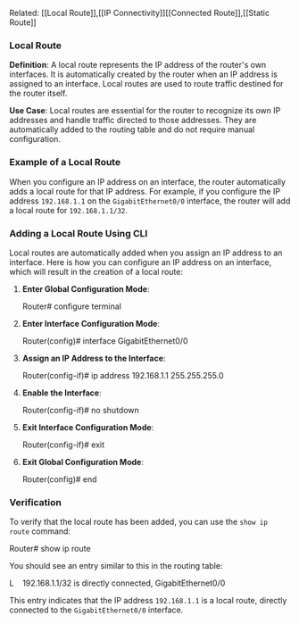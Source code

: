 
Related: [[Local Route]],[[IP Connectivity]][[Connected Route]],[[Static Route]]

### Local Route

**Definition**: A local route represents the IP address of the router's own interfaces. It is automatically created by the router when an IP address is assigned to an interface. Local routes are used to route traffic destined for the router itself.

**Use Case**: Local routes are essential for the router to recognize its own IP addresses and handle traffic directed to those addresses. They are automatically added to the routing table and do not require manual configuration.

### Example of a Local Route

When you configure an IP address on an interface, the router automatically adds a local route for that IP address. For example, if you configure the IP address `192.168.1.1` on the `GigabitEthernet0/0` interface, the router will add a local route for `192.168.1.1/32`.

### Adding a Local Route Using CLI

Local routes are automatically added when you assign an IP address to an interface. Here is how you can configure an IP address on an interface, which will result in the creation of a local route:

1. **Enter Global Configuration Mode**:
    
    Router# configure terminal
    
2. **Enter Interface Configuration Mode**:
    
    Router(config)# interface GigabitEthernet0/0
    
3. **Assign an IP Address to the Interface**:
    
    Router(config-if)# ip address 192.168.1.1 255.255.255.0
    
4. **Enable the Interface**:
    
    Router(config-if)# no shutdown
    
5. **Exit Interface Configuration Mode**:
    
    Router(config-if)# exit
    
6. **Exit Global Configuration Mode**:
    
    Router(config)# end
    

### Verification

To verify that the local route has been added, you can use the `show ip route` command:

Router# show ip route

You should see an entry similar to this in the routing table:

L    192.168.1.1/32 is directly connected, GigabitEthernet0/0

This entry indicates that the IP address `192.168.1.1` is a local route, directly connected to the `GigabitEthernet0/0` interface.